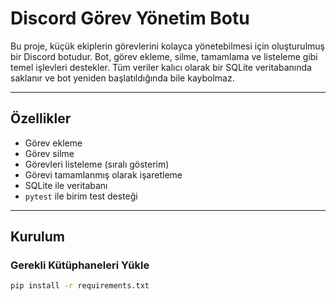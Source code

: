 #  Discord Görev Yönetim Botu

Bu proje, küçük ekiplerin görevlerini kolayca yönetebilmesi için oluşturulmuş bir Discord botudur. Bot, görev ekleme, silme, tamamlama ve listeleme gibi temel işlevleri destekler. Tüm veriler kalıcı olarak bir SQLite veritabanında saklanır ve bot yeniden başlatıldığında bile kaybolmaz.

---
##  Özellikler

-  Görev ekleme
-  Görev silme
-  Görevleri listeleme (sıralı gösterim)
-  Görevi tamamlanmış olarak işaretleme
-  SQLite ile veritabanı
-  `pytest` ile birim test desteği

---
##  Kurulum

### Gerekli Kütüphaneleri Yükle

```bash
pip install -r requirements.txt

